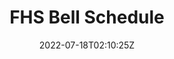 ---
title: FHS Bell Schedule
source: https://github.com/ZacharyCrespin/FHS-Bell-Schedule
sourceType: github
live: https://fhsbellschedule.netlify.app
tech:
  - Python
featured: true
img: code/bellschedule.png
date: 2022-07-18T02:10:25Z
---